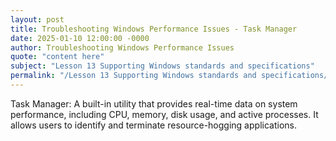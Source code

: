 ```yaml
---
layout: post
title: Troubleshooting Windows Performance Issues - Task Manager
date: 2025-01-10 12:00:00 -0000
author: Troubleshooting Windows Performance Issues
quote: "content here"
subject: "Lesson 13 Supporting Windows standards and specifications"
permalink: "/Lesson 13 Supporting Windows standards and specifications/Troubleshooting Windows Performance Issues/Troubleshooting Windows Performance Issues - Task Manager"
---
```


Task Manager: A built-in utility that provides real-time data on system performance, including CPU, memory, disk usage, and active processes. It allows users to identify and terminate resource-hogging applications.
